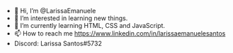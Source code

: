 - 👋 Hi, I’m @LarissaEmanuele
- 👀 I’m interested in learning new things.
- 🌱 I’m currently learning HTML, CSS and JavaScript.
- 📫 How to reach me https://www.linkedin.com/in/larissaemanuelesantos
- Discord: Larissa Santos#5732

<!---
LarissaEmanuele/LarissaEmanuele is a ✨ special ✨ repository because its `README.md` (this file) appears on your GitHub profile.
You can click the Preview link to take a look at your changes.
--->
